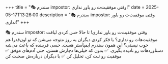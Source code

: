 +++
title = "🎭 سندرم impostor: وقتی موفقیت‌ت رو باور نداری!"
date = 2025-05-17T13:26:00
description = "🎭 سندرم impostor: وقتی موفقیت‌ت رو باور نداری!"
+++

🎭 سندرم impostor: وقتی موفقیت‌ت رو باور نداری! تا حالا حس کردی لیاقت موفقیت‌هات رو نداری؟ یا فکر کردی دیگران یه روز متوجه می‌شن که تو اون‌قدرا هم خوب نیستی؟ این همون سندرم ایمپاستر هست. حسی فریبنده که باعث می‌شه دستاورد‌هات رو نادیده بگیری. ✅ بدون که خیلی‌ها دچارش هستن، حتی آدم‌های موفق ✅ موفقیت رو ثبت کن، تحلیل کن ✅ با دیگران درباره‌ش صحبت کن
